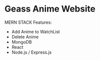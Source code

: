 # Geass Anime Website
MERN STACK 
Features:
  - Add Anime to WatchList
  - Delete Anime 
- MongoDB
- React
- Node.js / Express.js
